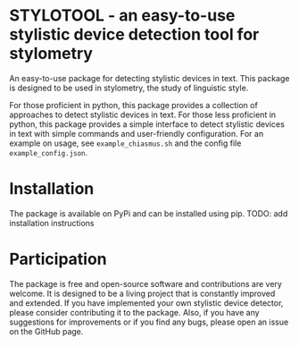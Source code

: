 # STYLOTOOL - an easy-to-use stylistic device detection tool for stylometry

An easy-to-use package for detecting stylistic devices in text. This package is designed to be used in stylometry, the study of linguistic style.

For those proficient in python, this package provides a collection of approaches to detect stylistic devices in text. For those less proficient in python, this package provides a simple interface to detect stylistic devices in text with simple commands and user-friendly configuration.
For an example on usage, see `example_chiasmus.sh` and the config file `example_config.json`.

# Installation
The package is available on PyPi and can be installed using pip.
TODO: add installation instructions

# Participation
The package is free and open-source software and contributions are very welcome.
It is designed to be a living project that is constantly improved and extended.
If you have implemented your own stylistic device detector, please consider contributing it to the package.
Also, if you have any suggestions for improvements or if you find any bugs, please open an issue on the GitHub page.
